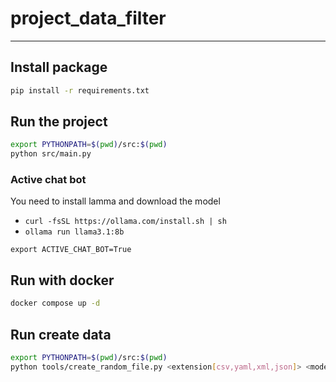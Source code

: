 # project_data_filter

---


## Install package

```bash
pip install -r requirements.txt
```


## Run the project

```bash
export PYTHONPATH=$(pwd)/src:$(pwd)
python src/main.py
```

### Active chat bot

You need to install lamma and download the model
- `curl -fsSL https://ollama.com/install.sh | sh`
- `ollama run llama3.1:8b`

```
export ACTIVE_CHAT_BOT=True
```

## Run with docker

```bash
docker compose up -d
```


## Run create data

```bash
export PYTHONPATH=$(pwd)/src:$(pwd)
python tools/create_random_file.py <extension[csv,yaml,xml,json]> <mode [student,item]>
```